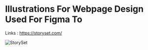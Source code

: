 # Illustrations For Webpage Design Used For Figma To

Links : https://storyset.com/

![StorySet ](https://user-images.githubusercontent.com/123372740/226333530-1404b8e6-ab9d-4afb-ab54-523d573a2fb2.jpg)
